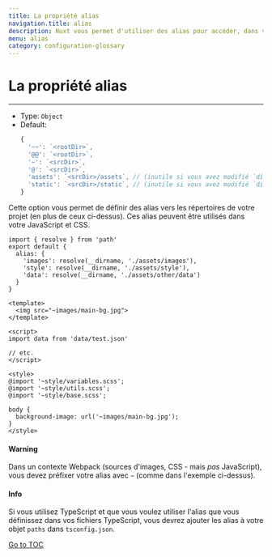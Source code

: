```yaml
---
title: La propriété alias
navigation.title: alias
description: Nuxt vous permet d'utiliser des alias pour accéder, dans votre JavaScript et CSS, à vos répertoires personnalisés
menu: alias
category: configuration-glossary
---
```


# La propriété alias

---

- Type: `Object`
- Default:
  ```js
  {
    '~~': `<rootDir>`,
    '@@': `<rootDir>`,
    '~': `<srcDir>`,
    '@': `<srcDir>`,
    'assets': `<srcDir>/assets`, // (inutile si vous avez modifié `dir.assets`)
    'static': `<srcDir>/static`, // (inutile si vous avez modifié `dir.static`)
  }
  ```

Cette option vous permet de définir des alias vers les répertoires de votre projet (en plus de ceux ci-dessus). Ces alias peuvent être utilisés dans votre JavaScript et CSS.

```js{}[nuxt.config.js]
import { resolve } from 'path'
export default {
  alias: {
    'images': resolve(__dirname, './assets/images'),
    'style': resolve(__dirname, './assets/style'),
    'data': resolve(__dirname, './assets/other/data')
  }
}
```

```html{}[components/example.vue]
<template>
  <img src="~images/main-bg.jpg">
</template>

<script>
import data from 'data/test.json'

// etc.
</script>

<style>
@import '~style/variables.scss';
@import '~style/utils.scss';
@import '~style/base.scss';

body {
  background-image: url('~images/main-bg.jpg');
}
</style>
```

#### Warning
Dans un contexte Webpack (sources d'images, CSS - mais _pas_ JavaScript), vous devez préfixer votre alias avec `~` (comme dans l'exemple ci-dessus).


#### Info
Si vous utilisez TypeScript et que vous voulez utiliser l'alias que vous définissez dans vos fichiers TypeScript, vous devrez ajouter les alias à votre objet `paths` dans `tsconfig.json`.

<span style='float: footnote;'><a href="../index.html#toc">Go to TOC</a></span>
